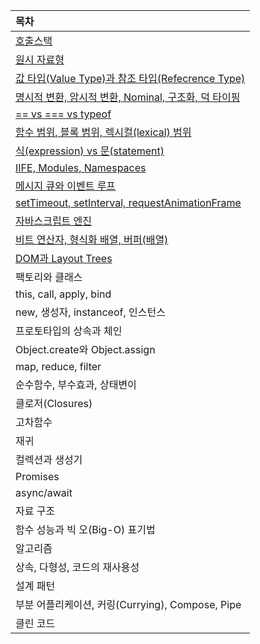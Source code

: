 | 목차 |
|:--------|
| [호출스택](https://github.com/Lee-hyuna/33-js-concepts-kr/wiki/%ED%98%B8%EC%B6%9C%EC%8A%A4%ED%83%9D) |
| [원시 자료형](https://github.com/Lee-hyuna/33-js-concepts-kr/wiki/%EC%9B%90%EC%8B%9C%EC%9E%90%EB%A3%8C%ED%98%95) |
| [값 타입(Value Type)과 참조 타입(Refecrence Type)](https://github.com/Lee-hyuna/33-js-concepts-kr/wiki/%EA%B0%92-%ED%83%80%EC%9E%85(Value-Type)%EA%B3%BC-%EC%B0%B8%EC%A1%B0-%ED%83%80%EC%9E%85(Refecrence-Type))|
| [명시적 변환, 암시적 변환, Nominal, 구조화, 덕 타이핑](https://github.com/Lee-hyuna/33-js-concepts-kr/wiki/%EB%AA%85%EC%8B%9C%EC%A0%81-%EB%B3%80%ED%99%98,-%EC%95%94%EC%8B%9C%EC%A0%81-%EB%B3%80%ED%99%98,-Nominal,-%EA%B5%AC%EC%A1%B0%ED%99%94,-%EB%8D%95-%ED%83%80%EC%9D%B4%ED%95%91)|
| [== vs === vs typeof](https://github.com/Lee-hyuna/33-js-concepts-kr/wiki/==-vs-===-vs-typeof) |
| [함수 범위, 블록 범위, 렉시컬(lexical) 범위](https://github.com/Lee-hyuna/33-js-concepts-kr/wiki/%ED%95%A8%EC%88%98-%EB%B2%94%EC%9C%84,-%EB%B8%94%EB%A1%9D-%EB%B2%94%EC%9C%84,-%EB%A0%89%EC%8B%9C%EC%BB%AC(lexical)-%EB%B2%94%EC%9C%84) |
| [식(expression) vs 문(statement)](https://github.com/Lee-hyuna/33-js-concepts-kr/wiki/%EC%8B%9D(expression)-vs-%EB%AC%B8(statement))|
| [IIFE, Modules, Namespaces](https://github.com/Lee-hyuna/33-js-concepts-kr/wiki/IIFE,-Modules,-Namespaces) |
| [메시지 큐와 이벤트 루프](https://github.com/Lee-hyuna/33-js-concepts-kr/wiki/%EB%A9%94%EC%8B%9C%EC%A7%80-%ED%81%90%EC%99%80-%EC%9D%B4%EB%B2%A4%ED%8A%B8-%EB%A3%A8%ED%94%84) |
| [setTimeout, setInterval, requestAnimationFrame](https://github.com/Lee-hyuna/33-js-concepts-kr/wiki/setTimeout,-setInterval,-requestAnimationFrame) |
| [자바스크립트 엔진](https://github.com/Lee-hyuna/33-js-concepts-kr/wiki/%EC%9E%90%EB%B0%94%EC%8A%A4%ED%81%AC%EB%A6%BD%ED%8A%B8-%EC%97%94%EC%A7%84) |
| [비트 연산자, 형식화 배열, 버퍼(배열)](https://github.com/Lee-hyuna/33-js-concepts-kr/wiki/%EB%B9%84%ED%8A%B8-%EC%97%B0%EC%82%B0%EC%9E%90,-%ED%98%95%EC%8B%9D%ED%99%94-%EB%B0%B0%EC%97%B4,-%EB%B2%84%ED%8D%BC(%EB%B0%B0%EC%97%B4)) |
| [DOM과 Layout Trees](https://github.com/Lee-hyuna/33-js-concepts-kr/wiki/DOM%EA%B3%BC-Layout-Trees) |
| 팩토리와 클래스 |
| this, call, apply, bind |
| new, 생성자, instanceof, 인스턴스 |
| 프로토타입의 상속과 체인 |
| Object.create와 Object.assign |
| map, reduce, filter |
| 순수함수, 부수효과, 상태변이 |
| 클로저(Closures) |
| 고차함수 |
| 재귀 |
| 컬렉션과 생성기 |
| Promises |
| async/await |
| 자료 구조 |
| 함수 성능과 빅 오(Big-O) 표기법 |
| 알고리즘 |
| 상속, 다형성, 코드의 재사용성 |
| 설계 패턴 |
| 부분 어플리케이션, 커링(Currying), Compose, Pipe |
| 클린 코드 |